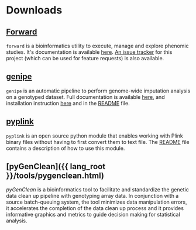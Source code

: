 
# Downloads

## [Forward](https://github.com/legaultmarc/forward)

`forward` is a bioinformatics utility to execute, manage and explore phenomic
studies. It's documentation is available
[here](http://legaultmarc.github.io/forward/).
[An issue tracker](https://github.com/legaultmarc/forward/issues) for this
project (which can be used for feature requests) is also available.


## [genipe](https://github.com/pgxcentre/genipe)

`genipe` is an automatic pipeline to perform genome-wide imputation analysis on
a genotyped dataset. Full documentation is available
[here](http://pgxcentre.github.io/genipe/), and installation
instruction [here](http://pgxcentre.github.io/genipe/installation.html) and in
the [README](https://github.com/pgxcentre/genipe/blob/master/README.mkd) file.

 
## [pyplink](https://github.com/lemieuxl/pyplink)

`pyplink` is an open source python module that enables working with Plink binary
files without having to first convert them to text file. The 
[README](https://github.com/lemieuxl/pyplink/blob/master/README.mkd) file
contains a description of how to use this module.


## [pyGenClean]({{ lang_root }}/tools/pygenclean.html)

*pyGenClean* is a bioinformatics tool to facilitate and standardize the genetic
data clean up pipeline with genotyping array data. In conjunction with a source
batch-queuing system, the tool minimizes data manipulation errors, it
accelerates the completion of the data clean up process and it provides
informative graphics and metrics to guide decision making for statistical
analysis.
